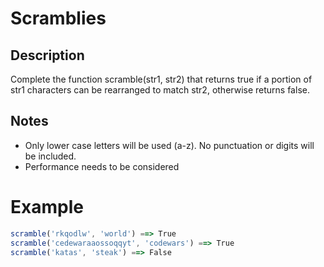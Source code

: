 # Scramblies

## Description

Complete the function scramble(str1, str2) that returns true if a portion of str1 characters can be rearranged to match str2, otherwise returns false.

## Notes

* Only lower case letters will be used (a-z). No punctuation or digits will be included.
* Performance needs to be considered

# Example

```js
scramble('rkqodlw', 'world') ==> True
scramble('cedewaraaossoqqyt', 'codewars') ==> True
scramble('katas', 'steak') ==> False
```
